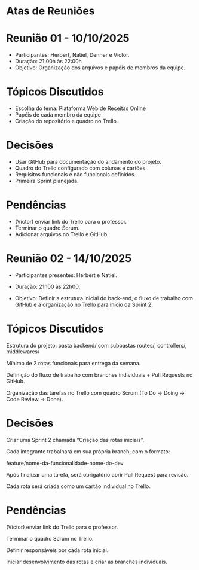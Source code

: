 # Atas de Reuniões #

# Reunião 01 - 10/10/2025
* Participantes: Herbert, Natiel, Denner e Victor.
* Duração: 21:00h às 22:00h
* Objetivo: Organização dos arquivos e papéis de membros da equipe.

# Tópicos Discutidos
- Escolha do tema: Plataforma Web de Receitas Online
- Papéis de cada membro da equipe
- Criação do repositório e quadro no Trello.

# Decisões
- Usar GitHub para documentação do andamento do projeto.
- Quadro do Trello configurado com colunas e cartões. 
- Requisitos funcionais e não funcionais definidos. 
- Primeira Sprint planejada.

# Pendências
- (Victor) enviar link do Trello para o professor.
- Terminar o quadro Scrum.
- Adicionar arquivos no Trello e GitHub.



# Reunião 02 - 14/10/2025
* Participantes presentes: Herbert e Natiel. 
* Duração: 21h00 às 22h00.

* Objetivo: Definir a estrutura inicial do back-end, o fluxo de trabalho com GitHub e a organização no Trello para início da Sprint 2.


# Tópicos Discutidos
Estrutura do projeto: pasta backend/ com subpastas routes/, controllers/, middlewares/

Mínimo de 2 rotas funcionais para entrega da semana.

Definição do fluxo de trabalho com branches individuais + Pull Requests no GitHub.

Organização das tarefas no Trello com quadro Scrum (To Do → Doing → Code Review → Done).


# Decisões
Criar uma Sprint 2 chamada “Criação das rotas iniciais”.

Cada integrante trabalhará em sua própria branch, com o formato:

feature/nome-da-funcionalidade-nome-do-dev

Após finalizar uma tarefa, será obrigatório abrir Pull Request para revisão.

Cada rota será criada como um cartão individual no Trello.


# Pendências
(Victor) enviar link do Trello para o professor.

Terminar o quadro Scrum no Trello.

Definir responsáveis por cada rota inicial.

Iniciar desenvolvimento das rotas e criar as branches individuais.
